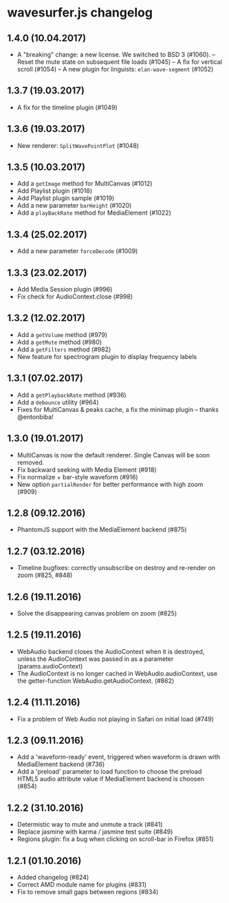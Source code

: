 wavesurfer.js changelog
=======================

1.4.0 (10.04.2017)
------------------
- A "breaking" change: a new license. We switched to BSD 3 (#1060).
– Reset the mute state on subsequent file loads (#1045)
– A fix for vertical scroll (#1054)
– A new plugin for linguists: `elan-wave-segment` (#1052)


1.3.7 (19.03.2017)
------------------
- A fix for the timeline plugin (#1049)

1.3.6 (19.03.2017)
------------------
- New renderer: `SplitWavePointPlot` (#1048)

1.3.5 (10.03.2017)
------------------
- Add a `getImage` method for MultiCanvas (#1012)
- Add Playlist plugin (#1018)
- Add Playlist plugin sample (#1019)
- Add a new parameter `barHeight` (#1020)
- Add a `playBackRate` method for MediaElement (#1022)

1.3.4 (25.02.2017)
------------------
- Add a new parameter `forceDecode` (#1009)

1.3.3 (23.02.2017)
------------------
- Add Media Session plugin (#996)
- Fix check for AudioContext.close (#998)

1.3.2 (12.02.2017)
------------------
- Add a `getVolume` method (#979)
- Add a `getMute` method (#980)
- Add a `getFilters` method (#982)
- New feature for spectrogram plugin to display frequency labels

1.3.1 (07.02.2017)
------------------
- Add a `getPlaybackRate` method (#936)
- Add a `debounce` utility (#964)
- Fixes for MultiCanvas & peaks cache, a fix the minimap plugin – thanks @entonbiba!

1.3.0 (19.01.2017)
------------------
- MultiCanvas is now the default renderer. Single Canvas will be soon removed.
- Fix backward seeking with Media Element (#918)
- Fix normalize + bar-style waveform (#916)
- New option `partialRender` for better performance with high zoom (#909)

1.2.8 (09.12.2016)
------------------
- PhantomJS support with the MediaElement backend (#875)

1.2.7 (03.12.2016)
------------------
- Timeline bugfixes: correctly unsubscribe on destroy and re-render on zoom (#825, #848)

1.2.6 (19.11.2016)
------------------
- Solve the disappearing canvas problem on zoom (#825)

1.2.5 (19.11.2016)
------------------
- WebAudio backend closes the AudioContext when it is destroyed, unless the AudioContext was passed in as a parameter (params.audioContext)
- The AudioContext is no longer cached in WebAudio.audioContext, use the getter-function WebAudio.getAudioContext. (#862)

1.2.4 (11.11.2016)
------------------
- Fix a problem of Web Audio not playing in Safari on initial load (#749)

1.2.3 (09.11.2016)
------------------

- Add a 'waveform-ready' event, triggered when waveform is drawn with MediaElement backend (#736)
- Add a 'preload' parameter to load function to choose the preload HTML5 audio attribute value if MediaElement backend is choosen (#854)

1.2.2 (31.10.2016)
------------------

- Determistic way to mute and unmute a track (#841)
- Replace jasmine with karma / jasmine test suite (#849)
- Regions plugin: fix a bug when clicking on scroll-bar in Firefox (#851)

1.2.1 (01.10.2016)
------------------

- Added changelog (#824)
- Correct AMD module name for plugins (#831)
- Fix to remove small gaps between regions (#834)

